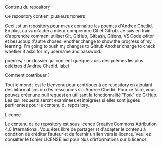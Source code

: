 
Contenu du repository

Ce repository contient plusieurs fichiers

Ceci est un repository pour mieux connaitre les poemes d'Andree Chedid. En plus, ca va m'aider a mieux comprendre Git et Github. 
Je suis en train d'apprendre comment utiliser Git, GitHub, Gitbash, Gitlens, VS Code editor et beaucoup d'autre choses.
Another change to show the progress of my learning.  I'm going to push my changes to Github
Another change to check whether it asks for my username and password.



poemes/ : un dossier qui contient quelques-uns des poèmes les plus célèbres d'Andree Chedid.
[label](mailto:joanne_learner%40outlook.com)

Comment contribuer ?

Tout le monde est le bienvenu pour contribuer à ce repository en ajoutant des informations ou des ressources sur Andree Chedid. Pour ce faire, vous pouvez créer une pull request en utilisant la fonctionnalité "Fork" de GitHub. Les pull requests seront examinées et intégrées si elles sont jugées pertinentes pour le contenu du repository.

Licence

Le contenu de ce repository est sous licence Creative Commons Attribution 4.0 International. Vous êtes libre de partager et d'adapter le contenu à condition de créditer l'auteur et de fournir un lien vers la licence. Veuillez consulter le fichier LICENSE.md pour plus d'informations sur la licence.

